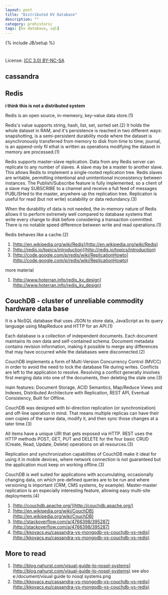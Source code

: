 ```yaml
---
layout: post
title: "Distributed KV Database"
description: ""
category: prehistoric
tags: [kv database, sql]
---
```

{% include JB/setup %}
#
License: [(CC 3.0) BY-NC-SA](http://creativecommons.org/licenses/by-nc-sa/3.0/)

## cassandra

## Redis
**i think this is not a distributed system**

  Redis is an open source, in-memeory, key-value data store.(1)

  Redis's value supports string, hash, list, set, sorted set.(2) It holds the whole dataset in RAM, and it's persistence is reached in two different ways: snapshotting, is a semi-persistent durability mode where the dataset is asynchronously transferred from memory to disk from time to time; journal, is an append-only fil ethat is written as operations modifying the dataset in memory are processed.(1)

  Redis supports master-slave replication. Data from any Redis server can replicate to any number of slaves. A slave may be a master to another slave. This allows Redis to implement a single-rooted replication tree. Redis slaves are writable, permitting intentional and unintentional inconsistency between instances. The Publish/Subscribe feature is fully implemented, so a client of a slave may SUBSCRIBE to a channel and receive a full feed of messages PUBLISHed to the master, anywhere up the replication tree. Replication is useful for read (but not write) scalability or data redundancy.(3)

  When the durability of data is not needed, the in-memory nature of Redis allows it to perform extremely well compared to database systems that write every change to disk before considering a transaction committed. There is no notable speed difference between write and read operations.(1)

  Redis behaves like a cache.(2)

1. [http://en.wikipedia.org/wiki/Redis](http://en.wikipedia.org/wiki/Redis)
1. [http://redis.io/topics/introduction](http://redis.io/topics/introduction)
1. [http://code.google.com/p/redis/wiki/ReplicationHowto](http://code.google.com/p/redis/wiki/ReplicationHowto)

more material

1. [http://www.hoterran.info/redis_kv_design](http://www.hoterran.info/redis_kv_design)

## CouchDB - cluster of unreliable commodity hardware data base
  It is a NoSQL database that uses JSON to store data, JavaScript as its query language using MapReduce and HTTP for an API.(1)

  Each database is a collection of independent documents. Each document maintains its own data and self-contained schema. Document metadata contains revision information, making it possible to merge any differences that may have occurred while the databases were disconnected.(2)

  CouchDB implements a form of Multi-Version Concurrency Control (MVCC) in order to avoid the need to lock the database file during writes. Conflicts are left to the application to resolve. Resolving a conflict generally involves first merging data into one of the documents, then deleting the stale one.(3)

  main features: Document Storage, ACID Semantics, Map/Reduce Views and Indexes, Distributed Architecture with Replication, REST API, Eventual Consistency, Built for Offline.

  CouchDB was designed with bi-direction replication (or synchronization) and off-line operation in mind. That means multiple replicas can have their own copies of the same data, modify it, and then sync those changes at a later time.(3)

  All items have a unique URI that gets exposed via HTTP. REST uses the HTTP methods POST, GET, PUT and DELETE for the four basic CRUD (Create, Read, Update, Delete) operations on all resources.(3)

  Replication and synchronization capabilities of CouchDB make it ideal for using it in mobile devices, where network connection is not guaranteed but the application must keep on working offline.(3)

  CouchDB is well suited for applications with accumulating, occasionally changing data, on which pre-defined queries are to be run and where versioning is important (CRM, CMS systems, by example). Master-master replication is an especially interesting feature, allowing easy multi-site deployments.(4)

1. [http://couchdb.apache.org/](http://couchdb.apache.org/)
1. [http://en.wikipedia.org/wiki/CouchDB](http://en.wikipedia.org/wiki/CouchDB)
1. [http://stackoverflow.com/a/4766398/395287](http://stackoverflow.com/a/4766398/395287)
1. [http://kkovacs.eu/cassandra-vs-mongodb-vs-couchdb-vs-redis](http://kkovacs.eu/cassandra-vs-mongodb-vs-couchdb-vs-redis)

## More to read
1. [http://blog.nahurst.com/visual-guide-to-nosql-systems](http://blog.nahurst.com/visual-guide-to-nosql-systems) see also e:/document/visual guide to nosql systems.png
2. [http://kkovacs.eu/cassandra-vs-mongodb-vs-couchdb-vs-redis](http://kkovacs.eu/cassandra-vs-mongodb-vs-couchdb-vs-redis)
